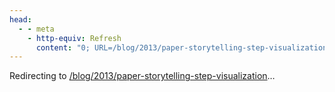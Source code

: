 ```yaml
---
head:
  - - meta
    - http-equiv: Refresh
      content: "0; URL=/blog/2013/paper-storytelling-step-visualization"
---
```


Redirecting to <a href="/blog/2013/paper-storytelling-step-visualization">/blog/2013/paper-storytelling-step-visualization</a>…